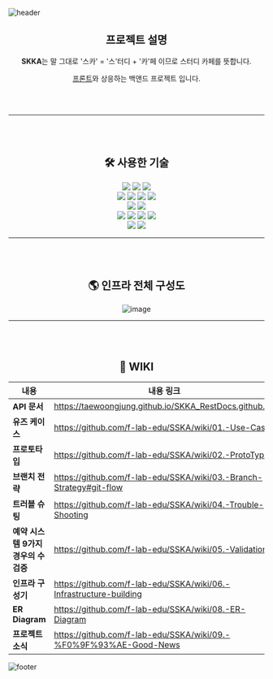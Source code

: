 ![header](https://capsule-render.vercel.app/api?type=waving&color=timeAuto&height=200&section=header&text=SKKA&fontSize=90&animation=twinkling)

<div align="center">
	
## 프로젝트 설명

**SKKA**는 말 그대로 '스카' = '스'터디 + '카'페 이므로 스터디 카페를 뜻합니다.

[프론트](https://github.com/Taewoongjung/skka-front)와 상응하는 백앤드 프로젝트 입니다.

</div>

<br><br>

---------------------------------------  
  
<br><br>

<div align="center">

## 🛠️ 사용한 기술

</div>

<div align="center">
	<img src="https://img.shields.io/badge/Java-007396?style=flat&logo=Java&logoColor=white" />
  <img src="https://img.shields.io/badge/Spring%20Boot-6DB33F?style=flat-square&logo=Spring%20Boot&logoColor=black"/>
	<img src="https://img.shields.io/badge/Gradle-02303A?style=flat&logo=Gradle&logoColor=white" />
</div>

<div align="center">
  <img src="https://img.shields.io/badge/MySQL-4479A1?style=flat&logo=MySQL&logoColor=white" />
  <img src="https://img.shields.io/badge/Flyway-CC0200?style=flat&logo=Flyway&logoColor=white" />
  <img src="https://img.shields.io/badge/h2-0094F5?style=flat&logo=h2&logoColor=white" />
  <img src="https://img.shields.io/badge/Hibernate-59666C?style=flat&logo=Hibernate&logoColor=white" />
</div>

<div align="center">
  <img src="https://img.shields.io/badge/Junit5-25A162?style=flat&logo=Junit5&logoColor=white" />
  <img src="https://img.shields.io/badge/Mockito-00A98F?style=flat&logo=Mockito&logoColor=white" />
</div>

<div align="center">
  <img src="https://img.shields.io/badge/Docker-2496ED?style=flat&logo=Docker&logoColor=white" />
  <img src="https://img.shields.io/badge/Naver%20Cloud%20Platform-03C75A?style=flat&logo=Naver%20Cloud%20Platform&logoColor=white" />
  <img src="https://img.shields.io/badge/Asciidoctor-E40046?style=flat&logo=Asciidoctor&logoColor=white" />
  <img src="https://img.shields.io/badge/GitHub-181717?style=flat&logo=GitHub&logoColor=white" />
</div>

<div align="center">
  <img src="https://img.shields.io/badge/GitHub%20Actions-2088FF?style=flat&logo=GitHub%20Actions&logoColor=white" />
  <img src="https://img.shields.io/badge/Spring%20REST%20Docs-006643?style=flat&logo=Spring%20REST%20Docs&logoColor=white" />
</div>
  
---------------------------------------  
  
<br><br>

<div align="center">
	
## 🌎 인프라 전체 구성도

![image](https://user-images.githubusercontent.com/70272679/216548097-31f83647-524f-4d90-90f1-bb456604c341.png)
	
</div>

---------------------------------------  


<br><br>
	
<div align="center">

## 📝 WIKI

| 내용             | 내용 링크                                                                |
| ----------------- | ------------------------------------------------------------------ |
| **API 문서** | https://taewoongjung.github.io/SKKA_RestDocs.github.io/ |
| **유즈 케이스** | https://github.com/f-lab-edu/SSKA/wiki/01.-Use-Case |
| **프로토타입** | https://github.com/f-lab-edu/SSKA/wiki/02.-ProtoType |
| **브랜치 전략** | https://github.com/f-lab-edu/SSKA/wiki/03.-Branch-Strategy#git-flow |
| **트러블 슈팅** | https://github.com/f-lab-edu/SSKA/wiki/04.-Trouble-Shooting |
| **예약 시스템 9가지 경우의 수 검증** | https://github.com/f-lab-edu/SSKA/wiki/05.-Validation |
| **인프라 구성기** | https://github.com/f-lab-edu/SSKA/wiki/06.-Infrastructure-building |
| **ER Diagram** | https://github.com/f-lab-edu/SSKA/wiki/08.-ER-Diagram |
| **프로젝트 소식** | https://github.com/f-lab-edu/SSKA/wiki/09.-%F0%9F%93%AE-Good-News |

</div>

![footer](https://capsule-render.vercel.app/api?type=waving&color=timeAuto&height=200&section=footer)
